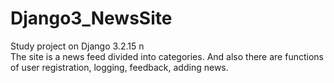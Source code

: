 # Django3_NewsSite
Study project on Django 3.2.15 n\
The site is a news feed divided into categories.
And also there are functions of user registration, logging, feedback, adding news.
